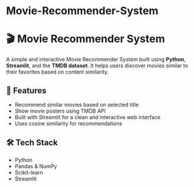 # Movie-Recommender-System
# 🎬 Movie Recommender System

A simple and interactive Movie Recommender System built using **Python**, **Streamlit**, and the **TMDB dataset**. It helps users discover movies similar to their favorites based on content similarity.

## 📌 Features

- Recommend similar movies based on selected title
- Show movie posters using TMDB API
- Built with Streamlit for a clean and interactive web interface
- Uses cosine similarity for recommendations


## 🛠️ Tech Stack

- Python
- Pandas & NumPy
- Scikit-learn
- Streamlit
